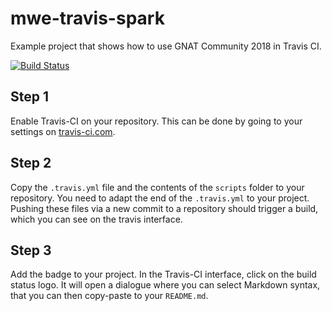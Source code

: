 # mwe-travis-spark

Example project that shows how to use GNAT Community 2018 in Travis CI.

[![Build Status](https://travis-ci.com/kanigsson/mwe-travis-spark.svg?branch=master)](https://travis-ci.com/kanigsson/mwe-travis-spark)

## Step 1

Enable Travis-CI on your repository. This can be done by going to your settings on [travis-ci.com](travis-ci.com).

## Step 2

Copy the `.travis.yml` file and the contents of the `scripts` folder to your repository. You need to adapt the end of the `.travis.yml` to your project. Pushing these files via a new commit to a repository should trigger a build, which you can see on the travis interface.

## Step 3

Add the badge to your project. In the Travis-CI interface, click on the build status logo. It will open a dialogue where you can select Markdown syntax, that you can then copy-paste to your `README.md`.
